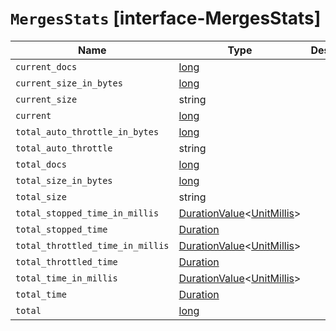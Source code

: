 # `MergesStats` [interface-MergesStats]

| Name | Type | Description |
| - | - | - |
| `current_docs` | [long](./long.md) | &nbsp; |
| `current_size_in_bytes` | [long](./long.md) | &nbsp; |
| `current_size` | string | &nbsp; |
| `current` | [long](./long.md) | &nbsp; |
| `total_auto_throttle_in_bytes` | [long](./long.md) | &nbsp; |
| `total_auto_throttle` | string | &nbsp; |
| `total_docs` | [long](./long.md) | &nbsp; |
| `total_size_in_bytes` | [long](./long.md) | &nbsp; |
| `total_size` | string | &nbsp; |
| `total_stopped_time_in_millis` | [DurationValue](./DurationValue.md)<[UnitMillis](./UnitMillis.md)> | &nbsp; |
| `total_stopped_time` | [Duration](./Duration.md) | &nbsp; |
| `total_throttled_time_in_millis` | [DurationValue](./DurationValue.md)<[UnitMillis](./UnitMillis.md)> | &nbsp; |
| `total_throttled_time` | [Duration](./Duration.md) | &nbsp; |
| `total_time_in_millis` | [DurationValue](./DurationValue.md)<[UnitMillis](./UnitMillis.md)> | &nbsp; |
| `total_time` | [Duration](./Duration.md) | &nbsp; |
| `total` | [long](./long.md) | &nbsp; |
